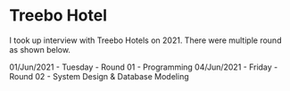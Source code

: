# Treebo Hotel
I took up interview with Treebo Hotels on 2021. There were multiple round as shown below.

01/Jun/2021 - Tuesday - Round 01 - Programming
04/Jun/2021 - Friday  - Round 02 - System Design & Database Modeling
